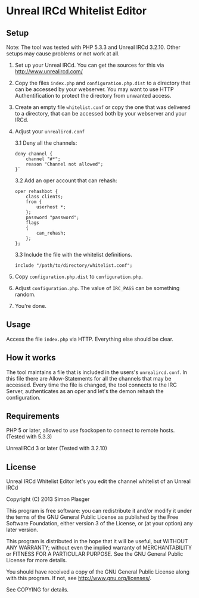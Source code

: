 Unreal IRCd Whitelist Editor
============================

Setup
-----

Note: The tool was tested with PHP 5.3.3 and Unreal IRCd 3.2.10. Other setups may cause problems or not work at all.

1.  Set up your Unreal IRCd. You can get the sources for this via http://www.unrealircd.com/

2.  Copy the files `index.php` and `configuration.php.dist` to a directory that can be accessed by your webserver. You may want to use HTTP Authentification to protect the directory from unwanted access.

3.  Create an empty file `whitelist.conf` or copy the one that was delivered to a directory, that can be accessed both by your webserver and your IRCd.

4.  Adjust your `unrealircd.conf`

    3.1     Deny all the channels:
    
        deny channel {
            channel "#*";
            reason "Channel not allowed";
        }`
    3.2     Add an oper account that can rehash:

        oper rehashbot {
            class clients;
            from {
                userhost *;
            };
            password "password";
            flags
            {
                can_rehash;
            };
        };

    3.3     Include the file with the whitelist definitions.

        include "/path/to/directory/whitelist.conf";

5. Copy `configuration.php.dist` to `configuration.php`.

6. Adjust `configuration.php`. The value of `IRC_PASS` can be something random.

7. You're done.

Usage
-----

Access the file `index.php` via HTTP. Everything else should be clear.

How it works
------------

The tool maintains a file that is included in the users's `unrealircd.conf`. 
In this file there are Allow-Statements for all the channels that may be accessed. 
Every time the file is changed, the tool connects to the IRC Server, authenticates as an oper 
and let's the demon rehash the configuration.

Requirements
------------

PHP 5 or later, allowed to use fsockopen to connect to remote hosts. (Tested with 5.3.3)

UnrealIRCd 3 or later (Tested with 3.2.10)

License
-------

Unreal IRCd Whitelist Editor let's you edit the channel whitelist of an Unreal IRCd

Copyright (C) 2013 Simon Plasger

This program is free software: you can redistribute it and/or modify
it under the terms of the GNU General Public License as published by
the Free Software Foundation, either version 3 of the License, or
(at your option) any later version.

This program is distributed in the hope that it will be useful,
but WITHOUT ANY WARRANTY; without even the implied warranty of
MERCHANTABILITY or FITNESS FOR A PARTICULAR PURPOSE.  See the
GNU General Public License for more details.

You should have received a copy of the GNU General Public License
along with this program.  If not, see <http://www.gnu.org/licenses/>.

See COPYING for details.

